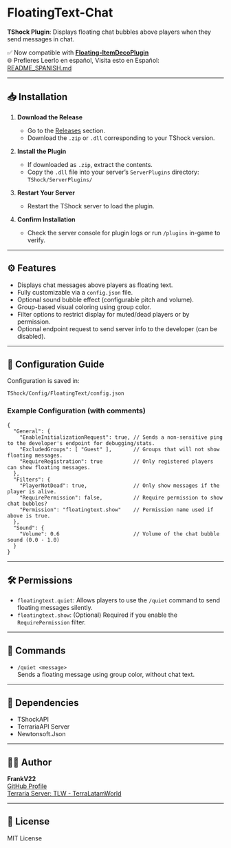 # FloatingText-Chat

**TShock Plugin**: Displays floating chat bubbles above players when they send messages in chat.

✅ Now compatible with **[Floating-ItemDecoPlugin](https://github.com/itsFrankV22/ItemsDeco-Plugin)**  
🌐 Prefieres Leerlo en español, Visita esto en Español: [README_SPANISH.md](https://github.com/itsFrankV22/FloatingText-Chat/blob/main/README_SPANISH.md)

---

## 📥 Installation

1. **Download the Release**
   - Go to the [Releases](https://github.com/itsFrankV22/FloatingText-Chat/releases/) section.
   - Download the `.zip` or `.dll` corresponding to your TShock version.

2. **Install the Plugin**
   - If downloaded as `.zip`, extract the contents.
   - Copy the `.dll` file into your server’s `ServerPlugins` directory:  
     `TShock/ServerPlugins/`

3. **Restart Your Server**
   - Restart the TShock server to load the plugin.

4. **Confirm Installation**
   - Check the server console for plugin logs or run `/plugins` in-game to verify.

---

## ⚙️ Features

- Displays chat messages above players as floating text.
- Fully customizable via a `config.json` file.
- Optional sound bubble effect (configurable pitch and volume).
- Group-based visual coloring using group color.
- Filter options to restrict display for muted/dead players or by permission.
- Optional endpoint request to send server info to the developer (can be disabled).

---

## 🧠 Configuration Guide

Configuration is saved in:
```
TShock/Config/FloatingText/config.json
```

### Example Configuration (with comments)

```jsonc
{
  "General": {
    "EnableInitializationRequest": true, // Sends a non-sensitive ping to the developer's endpoint for debugging/stats.
    "ExcludedGroups": [ "Guest" ],       // Groups that will not show floating messages.
    "RequireRegistration": true          // Only registered players can show floating messages.
  },
  "Filters": {
    "PlayerNotDead": true,               // Only show messages if the player is alive.
    "RequirePermission": false,          // Require permission to show chat bubbles?
    "Permission": "floatingtext.show"    // Permission name used if above is true.
  },
  "Sound": {
    "Volume": 0.6                        // Volume of the chat bubble sound (0.0 - 1.0)
  }
}
```

---

## 🛠️ Permissions

- `floatingtext.quiet`: Allows players to use the `/quiet` command to send floating messages silently.
- `floatingtext.show`: (Optional) Required if you enable the `RequirePermission` filter.

---

## 📢 Commands

- `/quiet <message>`  
  Sends a floating message using group color, without chat text.

---

## 🧩 Dependencies

- TShockAPI
- TerrariaAPI Server
- Newtonsoft.Json

---

## 👨‍💻 Author

**FrankV22**  
[GitHub Profile](https://github.com/itsFrankV22)  
[Terraria Server: TLW - TerraLatamWorld](terrarlatamwordl.sytes.net:7777)

---

## 📜 License

MIT License
